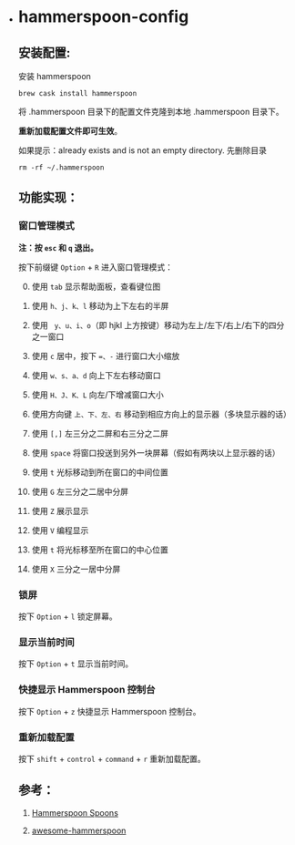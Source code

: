 * # hammerspoon-config

  ## 安装配置:

  安装 hammerspoon 
  ```
  brew cask install hammerspoon
  ```

  将 .hammerspoon 目录下的配置文件克隆到本地 .hammerspoon 目录下。

  **重新加载配置文件即可生效**。

  如果提示：already exists and is not an empty directory.
  先删除目录

  ```
  rm -rf ~/.hammerspoon
  ```

  

  ## 功能实现：
  
  ### 窗口管理模式

  **注：按 `esc` 和 `q` 退出。**

  按下前缀键 `Option` + `R` 进入窗口管理模式：

  0. 使用 `tab` 显示帮助面板，查看键位图

  1. 使用 `h、j、k、l` 移动为上下左右的半屏

  2. 使用 ` y、u、i、o`（即 hjkl 上方按键）移动为左上/左下/右上/右下的四分之一窗口
  
  3. 使用 `c` 居中，按下 `=、-` 进行窗口大小缩放
  
  4. 使用 `w、s、a、d` 向上下左右移动窗口
  
  5. 使用 `H、J、K、L` 向左/下增减窗口大小
  
  6. 使用方向键 `上、下、左、右` 移动到相应方向上的显示器（多块显示器的话）
  
  7. 使用 `[,]` 左三分之二屏和右三分之二屏
  8. 使用 `space` 将窗口投送到另外一块屏幕（假如有两块以上显示器的话）
  9. 使用 `t` 光标移动到所在窗口的中间位置
  10. 使用 `G` 左三分之二居中分屏 
  11. 使用 `Z` 展示显示 
  12. 使用 `V` 编程显示 
  13. 使用 `t` 将光标移至所在窗口的中心位置 
  14. 使用 `X` 三分之一居中分屏 
  
  
  
  ### 锁屏
  
  按下 `Option` + `l` 锁定屏幕。
  
  
  
  ### 显示当前时间
  
  按下 `Option` + `t` 显示当前时间。
  
  
  
  ### 快捷显示 Hammerspoon 控制台
  
  按下 `Option` + `z` 快捷显示 Hammerspoon 控制台。
  
  
  
  ### 重新加载配置
  
  按下 `shift` + `control` + `command` + `r` 重新加载配置。
  
  
  
  
  
  ## 参考：
  
  1. [Hammerspoon Spoons](https://www.hammerspoon.org/Spoons/)
  
  2. [awesome-hammerspoon](https://github.com/ashfinal/awesome-hammerspoon)
